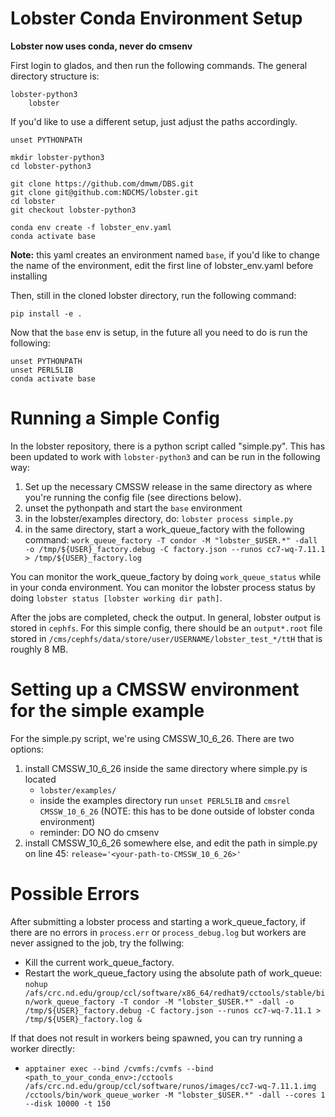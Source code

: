 # Lobster Conda Environment Setup
**Lobster now uses conda, never do cmsenv**

First login to glados, and then run the following commands. 
The general directory structure is: 
```
lobster-python3
    lobster
``` 
If you'd like to use a different setup, just adjust the paths accordingly.
```
unset PYTHONPATH

mkdir lobster-python3
cd lobster-python3

git clone https://github.com/dmwm/DBS.git
git clone git@github.com:NDCMS/lobster.git
cd lobster
git checkout lobster-python3

conda env create -f lobster_env.yaml
conda activate base
```

**Note:** this yaml creates an environment named `base`, if you'd like to change the name of the environment, edit the first line of lobster_env.yaml before installing


Then, still in the cloned lobster directory, run the following command: 
```
pip install -e .
```

Now that the `base` env is setup, in the future all you need to do is run the following: 
```
unset PYTHONPATH
unset PERL5LIB
conda activate base
```

# Running a Simple Config
In the lobster repository, there is a python script called "simple.py". This has been updated to work with `lobster-python3` and can be run in the following way: 

1. Set up the necessary CMSSW release in the same directory as where you're running the config file (see directions below).
2. unset the pythonpath and start the `base` environment 
3. in the lobster/examples directory, do:  `lobster process simple.py`
4. in the same directory, start a work_queue_factory with the following command: `work_queue_factory -T condor -M "lobster_$USER.*" -dall -o /tmp/${USER}_factory.debug -C factory.json --runos cc7-wq-7.11.1 > /tmp/${USER}_factory.log`


You can monitor the work_queue_factory by doing `work_queue_status` while in your conda environment.
You can monitor the lobster process status by doing `lobster status [lobster working dir path]`. 

After the jobs are completed, check the output. In general, lobster output is stored in `cephfs`. For this simple config, there should be an `output*.root` file stored in `/cms/cephfs/data/store/user/USERNAME/lobster_test_*/ttH` that is roughly 8 MB.

# Setting up a CMSSW environment for the simple example
For the simple.py script, we're using CMSSW_10_6_26. There are two options: 
1. install CMSSW_10_6_26 inside the same directory where simple.py is located 
    - `lobster/examples/`
    - inside the examples directory run `unset PERL5LIB` and `cmsrel CMSSW_10_6_26` (NOTE: this has to be done outside of lobster conda environment)
    - reminder: DO NO do cmsenv
2. install CMSSW_10_6_26 somewhere else, and edit the path in simple.py on line 45: `release='<your-path-to-CMSSW_10_6_26>'`

# Possible Errors
After submitting a lobster process and starting a work_queue_factory, if there are no errors in `process.err` or `process_debug.log` but workers are never assigned to the job, try the follwing: 
- Kill the current work_queue_factory. 
- Restart the work_queue_factory using the absolute path of work_queue: `nohup /afs/crc.nd.edu/group/ccl/software/x86_64/redhat9/cctools/stable/bin/work_queue_factory -T condor -M "lobster_$USER.*" -dall -o /tmp/${USER}_factory.debug -C factory.json --runos cc7-wq-7.11.1 > /tmp/${USER}_factory.log &`

If that does not result in workers being spawned, you can try running a worker directly:
- `apptainer exec --bind /cvmfs:/cvmfs --bind <path_to_your_conda_env>:/cctools /afs/crc.nd.edu/group/ccl/software/runos/images/cc7-wq-7.11.1.img /cctools/bin/work_queue_worker -M "lobster_$USER.*" -dall --cores 1 --disk 10000 -t 150`

